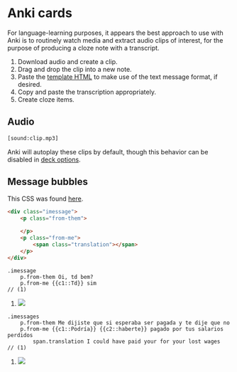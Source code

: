 # Anki cards

For language-learning purposes, it appears the best approach to use with Anki is to routinely watch media and extract audio clips of interest, for the purpose of producing a cloze note with a transcript.

1. Download audio and create a clip.
2. Drag and drop the clip into a new note.
3. Paste the [template HTML](#message-bubbles) to make use of the text message format, if desired.
4. Copy and paste the transcription appropriately.
5. Create cloze items.

## Audio

```html
[sound:clip.mp3]
```

Anki will autoplay these clips by default, though this behavior can be disabled in [deck options](https://docs.ankiweb.net/deck-options.html#audio).

## Message bubbles

This CSS was found [here](https://codepen.io/AllThingsSmitty/pen/jommGQ).

```html title="Basic pattern"
<div class="imessage">
    <p class="from-them">

    </p>
    <p class="from-me">
        <span class="translation"></span>
    </p>
</div>
```


```pug
.imessage
    p.from-them Oi, td bem?
    p.from-me {{c1::Td}} sim
// (1)
```

1. ![](oi.png)

```pug
.imessages
    p.from-them Me dijiste que si esperaba ser pagada y te dije que no
    p.from-me {{c1::Podría}} {{c2::haberte}} pagado por tus salarios perdidos 
        span.translation I could have paid your for your lost wages  
// (1)
```

1. ![](translation.png)